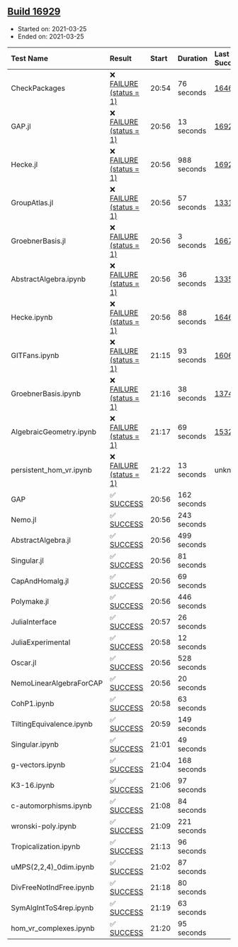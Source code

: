 ## [Build 16929](https://oscarci.mathematik.uni-kl.de/job/oscar/16929/)

* Started on: 2021-03-25
* Ended on: 2021-03-25

| Test Name    | Result | Start | Duration | Last Success | First Failure |
|:-------------|:-------|:------|:---------|:-------------|:--------------|
| CheckPackages | ❌ [FAILURE (status = 1)](https://oscarci.mathematik.uni-kl.de/job/oscar/16929/artifact/logs/build-16929/CheckPackages.log) | 20:54 | 76 seconds | [16463](https://oscarci.mathematik.uni-kl.de/job/oscar/16463/) | [16464](https://oscarci.mathematik.uni-kl.de/job/oscar/16464/) |
| GAP.jl | ❌ [FAILURE (status = 1)](https://oscarci.mathematik.uni-kl.de/job/oscar/16929/artifact/logs/build-16929/GAP.jl.log) | 20:56 | 13 seconds | [16928](https://oscarci.mathematik.uni-kl.de/job/oscar/16928/) | [16929](https://oscarci.mathematik.uni-kl.de/job/oscar/16929/) |
| Hecke.jl | ❌ [FAILURE (status = 1)](https://oscarci.mathematik.uni-kl.de/job/oscar/16929/artifact/logs/build-16929/Hecke.jl.log) | 20:56 | 988 seconds | [16920](https://oscarci.mathematik.uni-kl.de/job/oscar/16920/) | [16921](https://oscarci.mathematik.uni-kl.de/job/oscar/16921/) |
| GroupAtlas.jl | ❌ [FAILURE (status = 1)](https://oscarci.mathematik.uni-kl.de/job/oscar/16929/artifact/logs/build-16929/GroupAtlas.jl.log) | 20:56 | 57 seconds | [13311](https://oscarci.mathematik.uni-kl.de/job/oscar/13311/) | [13312](https://oscarci.mathematik.uni-kl.de/job/oscar/13312/) |
| GroebnerBasis.jl | ❌ [FAILURE (status = 1)](https://oscarci.mathematik.uni-kl.de/job/oscar/16929/artifact/logs/build-16929/GroebnerBasis.jl.log) | 20:56 | 3 seconds | [16676](https://oscarci.mathematik.uni-kl.de/job/oscar/16676/) | [16677](https://oscarci.mathematik.uni-kl.de/job/oscar/16677/) |
| AbstractAlgebra.ipynb | ❌ [FAILURE (status = 1)](https://oscarci.mathematik.uni-kl.de/job/oscar/16929/artifact/logs/build-16929/AbstractAlgebra.ipynb.log) | 20:56 | 36 seconds | [13355](https://oscarci.mathematik.uni-kl.de/job/oscar/13355/) | [13356](https://oscarci.mathematik.uni-kl.de/job/oscar/13356/) |
| Hecke.ipynb | ❌ [FAILURE (status = 1)](https://oscarci.mathematik.uni-kl.de/job/oscar/16929/artifact/logs/build-16929/Hecke.ipynb.log) | 20:56 | 88 seconds | [16463](https://oscarci.mathematik.uni-kl.de/job/oscar/16463/) | [16464](https://oscarci.mathematik.uni-kl.de/job/oscar/16464/) |
| GITFans.ipynb | ❌ [FAILURE (status = 1)](https://oscarci.mathematik.uni-kl.de/job/oscar/16929/artifact/logs/build-16929/GITFans.ipynb.log) | 21:15 | 93 seconds | [16068](https://oscarci.mathematik.uni-kl.de/job/oscar/16068/) | [16069](https://oscarci.mathematik.uni-kl.de/job/oscar/16069/) |
| GroebnerBasis.ipynb | ❌ [FAILURE (status = 1)](https://oscarci.mathematik.uni-kl.de/job/oscar/16929/artifact/logs/build-16929/GroebnerBasis.ipynb.log) | 21:16 | 38 seconds | [13748](https://oscarci.mathematik.uni-kl.de/job/oscar/13748/) | [13749](https://oscarci.mathematik.uni-kl.de/job/oscar/13749/) |
| AlgebraicGeometry.ipynb | ❌ [FAILURE (status = 1)](https://oscarci.mathematik.uni-kl.de/job/oscar/16929/artifact/logs/build-16929/AlgebraicGeometry.ipynb.log) | 21:17 | 69 seconds | [15322](https://oscarci.mathematik.uni-kl.de/job/oscar/15322/) | [15323](https://oscarci.mathematik.uni-kl.de/job/oscar/15323/) |
| persistent_hom_vr.ipynb | ❌ [FAILURE (status = 1)](https://oscarci.mathematik.uni-kl.de/job/oscar/16929/artifact/logs/build-16929/persistent_hom_vr.ipynb.log) | 21:22 | 13 seconds | unknown | unknown |
| GAP | ✅ [SUCCESS](https://oscarci.mathematik.uni-kl.de/job/oscar/16929/artifact/logs/build-16929/GAP.log) | 20:56 | 162 seconds |  |  |
| Nemo.jl | ✅ [SUCCESS](https://oscarci.mathematik.uni-kl.de/job/oscar/16929/artifact/logs/build-16929/Nemo.jl.log) | 20:56 | 243 seconds |  |  |
| AbstractAlgebra.jl | ✅ [SUCCESS](https://oscarci.mathematik.uni-kl.de/job/oscar/16929/artifact/logs/build-16929/AbstractAlgebra.jl.log) | 20:56 | 499 seconds |  |  |
| Singular.jl | ✅ [SUCCESS](https://oscarci.mathematik.uni-kl.de/job/oscar/16929/artifact/logs/build-16929/Singular.jl.log) | 20:56 | 81 seconds |  |  |
| CapAndHomalg.jl | ✅ [SUCCESS](https://oscarci.mathematik.uni-kl.de/job/oscar/16929/artifact/logs/build-16929/CapAndHomalg.jl.log) | 20:56 | 69 seconds |  |  |
| Polymake.jl | ✅ [SUCCESS](https://oscarci.mathematik.uni-kl.de/job/oscar/16929/artifact/logs/build-16929/Polymake.jl.log) | 20:56 | 446 seconds |  |  |
| JuliaInterface | ✅ [SUCCESS](https://oscarci.mathematik.uni-kl.de/job/oscar/16929/artifact/logs/build-16929/JuliaInterface.log) | 20:57 | 26 seconds |  |  |
| JuliaExperimental | ✅ [SUCCESS](https://oscarci.mathematik.uni-kl.de/job/oscar/16929/artifact/logs/build-16929/JuliaExperimental.log) | 20:58 | 12 seconds |  |  |
| Oscar.jl | ✅ [SUCCESS](https://oscarci.mathematik.uni-kl.de/job/oscar/16929/artifact/logs/build-16929/Oscar.jl.log) | 20:56 | 528 seconds |  |  |
| NemoLinearAlgebraForCAP | ✅ [SUCCESS](https://oscarci.mathematik.uni-kl.de/job/oscar/16929/artifact/logs/build-16929/NemoLinearAlgebraForCAP.log) | 20:56 | 20 seconds |  |  |
| CohP1.ipynb | ✅ [SUCCESS](https://oscarci.mathematik.uni-kl.de/job/oscar/16929/artifact/logs/build-16929/CohP1.ipynb.log) | 20:58 | 63 seconds |  |  |
| TiltingEquivalence.ipynb | ✅ [SUCCESS](https://oscarci.mathematik.uni-kl.de/job/oscar/16929/artifact/logs/build-16929/TiltingEquivalence.ipynb.log) | 20:59 | 149 seconds |  |  |
| Singular.ipynb | ✅ [SUCCESS](https://oscarci.mathematik.uni-kl.de/job/oscar/16929/artifact/logs/build-16929/Singular.ipynb.log) | 21:01 | 49 seconds |  |  |
| g-vectors.ipynb | ✅ [SUCCESS](https://oscarci.mathematik.uni-kl.de/job/oscar/16929/artifact/logs/build-16929/g-vectors.ipynb.log) | 21:04 | 168 seconds |  |  |
| K3-16.ipynb | ✅ [SUCCESS](https://oscarci.mathematik.uni-kl.de/job/oscar/16929/artifact/logs/build-16929/K3-16.ipynb.log) | 21:06 | 97 seconds |  |  |
| c-automorphisms.ipynb | ✅ [SUCCESS](https://oscarci.mathematik.uni-kl.de/job/oscar/16929/artifact/logs/build-16929/c-automorphisms.ipynb.log) | 21:08 | 84 seconds |  |  |
| wronski-poly.ipynb | ✅ [SUCCESS](https://oscarci.mathematik.uni-kl.de/job/oscar/16929/artifact/logs/build-16929/wronski-poly.ipynb.log) | 21:09 | 221 seconds |  |  |
| Tropicalization.ipynb | ✅ [SUCCESS](https://oscarci.mathematik.uni-kl.de/job/oscar/16929/artifact/logs/build-16929/Tropicalization.ipynb.log) | 21:13 | 96 seconds |  |  |
| uMPS(2,2,4)_0dim.ipynb | ✅ [SUCCESS](https://oscarci.mathematik.uni-kl.de/job/oscar/16929/artifact/logs/build-16929/uMPS-2-2-4-_0dim.ipynb.log) | 21:02 | 87 seconds |  |  |
| DivFreeNotIndFree.ipynb | ✅ [SUCCESS](https://oscarci.mathematik.uni-kl.de/job/oscar/16929/artifact/logs/build-16929/DivFreeNotIndFree.ipynb.log) | 21:18 | 80 seconds |  |  |
| SymAlgIntToS4rep.ipynb | ✅ [SUCCESS](https://oscarci.mathematik.uni-kl.de/job/oscar/16929/artifact/logs/build-16929/SymAlgIntToS4rep.ipynb.log) | 21:19 | 63 seconds |  |  |
| hom_vr_complexes.ipynb | ✅ [SUCCESS](https://oscarci.mathematik.uni-kl.de/job/oscar/16929/artifact/logs/build-16929/hom_vr_complexes.ipynb.log) | 21:20 | 95 seconds |  |  |
